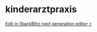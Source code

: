 # kinderarztpraxis

[Edit in StackBlitz next generation editor ⚡️](https://stackblitz.com/~/github.com/olivermenz/kinderarztpraxis)